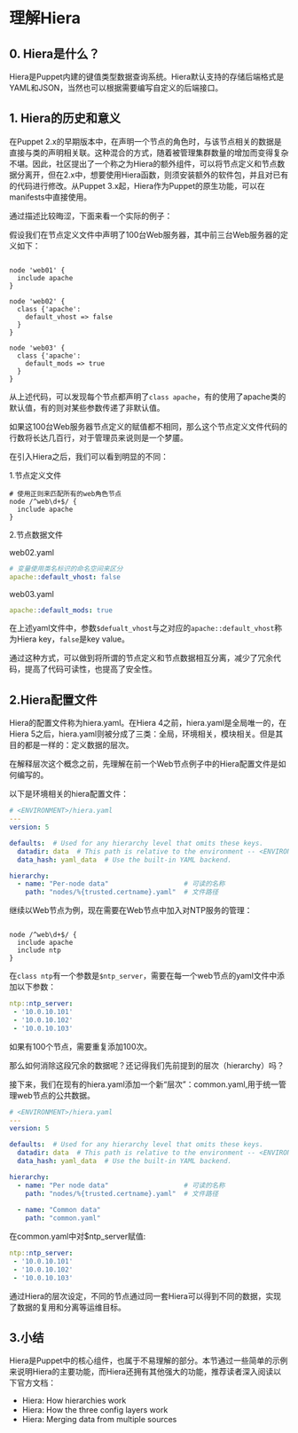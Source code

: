 # 理解Hiera


## 0. Hiera是什么？

Hiera是Puppet内建的键值类型数据查询系统。Hiera默认支持的存储后端格式是YAML和JSON，当然也可以根据需要编写自定义的后端接口。

## 1. Hiera的历史和意义

在Puppet 2.x的早期版本中，在声明一个节点的角色时，与该节点相关的数据是直接与类的声明相关联。这种混合的方式，随着被管理集群数量的增加而变得复杂不堪。因此，社区提出了一个称之为Hiera的额外组件，可以将节点定义和节点数据分离开，但在2.x中，想要使用Hiera函数，则须安装额外的软件包，并且对已有的代码进行修改。从Puppet 3.x起，Hiera作为Puppet的原生功能，可以在manifests中直接使用。

通过描述比较晦涩，下面来看一个实际的例子：

假设我们在节点定义文件中声明了100台Web服务器，其中前三台Web服务器的定义如下：

```puppet

node 'web01' {
  include apache 
}

node 'web02' {
  class {'apache':
    default_vhost => false
  }
}

node 'web03' {
  class {'apache':
    default_mods => true
  }
}

```

从上述代码，可以发现每个节点都声明了`class apache`，有的使用了apache类的默认值，有的则对某些参数传递了非默认值。

如果这100台Web服务器节点定义的赋值都不相同，那么这个节点定义文件代码的行数将长达几百行，对于管理员来说则是一个梦靥。

在引入Hiera之后，我们可以看到明显的不同：

1.节点定义文件

```puppet
# 使用正则来匹配所有的web角色节点
node /^web\d+$/ {
  include apache
}
```

2.节点数据文件

web02.yaml

```yaml
# 变量使用类名标识的命名空间来区分
apache::default_vhost: false
```

web03.yaml
```yaml
apache::default_mods: true
```

在上述yaml文件中，参数`$defualt_vhost`与之对应的`apache::default_vhost`称为Hiera key，`false`是key value。

通过这种方式，可以做到将所谓的节点定义和节点数据相互分离，减少了冗余代码，提高了代码可读性，也提高了安全性。

## 2.Hiera配置文件

Hiera的配置文件称为hiera.yaml。在Hiera 4之前，hiera.yaml是全局唯一的，在Hiera 5之后，hiera.yaml则被分成了三类：全局，环境相关，模块相关。但是其目的都是一样的：定义数据的层次。

在解释层次这个概念之前，先理解在前一个Web节点例子中的Hiera配置文件是如何编写的。

以下是环境相关的hiera配置文件：

```yaml
# <ENVIRONMENT>/hiera.yaml
---
version: 5

defaults:  # Used for any hierarchy level that omits these keys.
  datadir: data  # This path is relative to the environment -- <ENVIRONMENT>/data
  data_hash: yaml_data  # Use the built-in YAML backend.

hierarchy:
  - name: "Per-node data"                   # 可读的名称
    path: "nodes/%{trusted.certname}.yaml"  # 文件路径
```


继续以Web节点为例，现在需要在Web节点中加入对NTP服务的管理：

```puppet

node /^web\d+$/ {
  include apache
  include ntp
}
```

在`class ntp`有一个参数是`$ntp_server`，需要在每一个web节点的yaml文件中添加以下参数：
```yaml
ntp::ntp_server: 
 - '10.0.10.101'
 - '10.0.10.102'
 - '10.0.10.103'
```
如果有100个节点，需要重复添加100次。

那么如何消除这段冗余的数据呢？还记得我们先前提到的层次（hierarchy）吗？


接下来，我们在现有的hiera.yaml添加一个新“层次”：common.yaml,用于统一管理web节点的公共数据。

```yaml
# <ENVIRONMENT>/hiera.yaml
---
version: 5

defaults:  # Used for any hierarchy level that omits these keys.
  datadir: data  # This path is relative to the environment -- <ENVIRONMENT>/data
  data_hash: yaml_data  # Use the built-in YAML backend.

hierarchy:
  - name: "Per node data"                   # 可读的名称
    path: "nodes/%{trusted.certname}.yaml"  # 文件路径
    
  - name: "Common data"
    path: "common.yaml"   
```

在common.yaml中对$ntp_server赋值:

```yaml
ntp::ntp_server: 
 - '10.0.10.101'
 - '10.0.10.102'
 - '10.0.10.103'
```

通过Hiera的层次设定，不同的节点通过同一套Hiera可以得到不同的数据，实现了数据的复用和分离等运维目标。

## 3.小结

Hiera是Puppet中的核心组件，也属于不易理解的部分。本节通过一些简单的示例来说明Hiera的主要功能，而Hiera还拥有其他强大的功能，推荐读者深入阅读以下官方文档：

- Hiera: How hierarchies work
- Hiera: How the three config layers work
- Hiera: Merging data from multiple sources